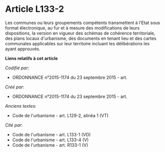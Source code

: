 # Article L133-2

Les communes ou leurs groupements compétents transmettent à l'Etat sous format électronique, au fur et à mesure des
modifications de leurs dispositions, la version en vigueur des schémas de cohérence territoriale, des plans locaux
d'urbanisme, des documents en tenant lieu et des cartes communales applicables sur leur territoire incluant les délibérations
les ayant approuvés.

**Liens relatifs à cet article**

_Codifié par_:

  - ORDONNANCE n°2015-1174 du 23 septembre 2015 - art.

_Créé par_:

  - ORDONNANCE n°2015-1174 du 23 septembre 2015 - art.

_Anciens textes_:

  - Code de l'urbanisme - art. L129-2, alinéa 1 (VT)

_Cité par_:

  - Code de l'urbanisme - art. L133-1 (VD)
  - Code de l'urbanisme - art. L133-4 (V)
  - Code de l'urbanisme - art. R133-1 (V)
